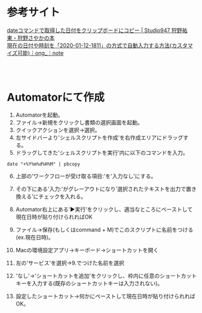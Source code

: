 # 参考サイト
[dateコマンドで取得した日付をクリップボードにコピー | Studio947 狩野祐東・狩野さやかの本](https://book.studio947.net/article/4477/)  
[現在の日付や時刻を「2020-01-12-1811」の方式で自動入力する方法(カスタマイズ可能)｜ong_｜note](https://note.com/ong_/n/n7eef904f538d)
##
&nbsp;  

# Automatorにて作成
1. Automatorを起動。
2. ファイル→新規をクリックし書類の選択画面を起動。
3. クイックアクションを選択→選択。
4. 左サイドバーより'シェルスクリプトを作成'を右作成エリアにドラッグする。
5. ドラッグしてきた'シェルスクリプトを実行'内に以下のコマンドを入力。
```
date "+%Y%m%d%H%M" | pbcopy
```
6. 上部の'ワークフローが受け取る項目:'を'入力なし'にする。
7. その下にある'入力:'がグレーアウトになり'選択されたテキストを出力で置き換える'にチェックを入れる。
8. Automator右上にある'▶︎実行'をクリックし、適当なところにペーストして現在日時が貼り付けられればOK
9. ファイル→保存(もしくはcommand + M)でこのスクリプトに名前をつける(ex.現在日時)。
10. Macの環境設定アプリ→キーボード→ショートカットを開く
11. 左の'サービス'を選択→9.でつけた名前を選択


12. 'なし'→'ショートカットを追加'をクリックし、枠内に任意のショートカットキーを入力する(既存のショートカットキーは入力されない)。


13. 設定したショートカット→何かにペーストして現在日時が貼り付けられればOK。